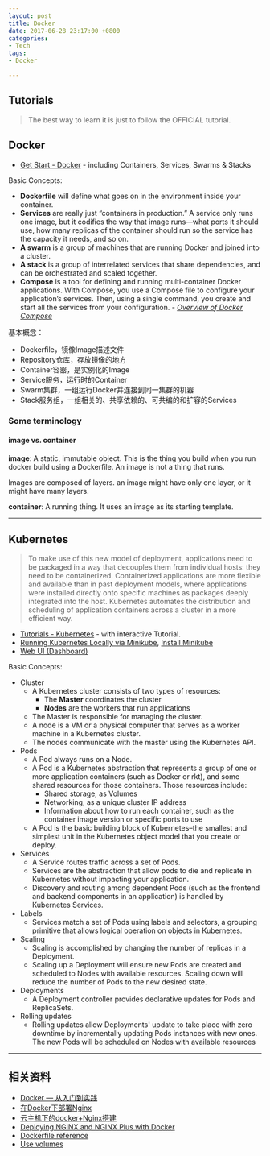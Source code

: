 ```yaml
---
layout: post
title: Docker
date: 2017-06-28 23:17:00 +0800
categories:
- Tech
tags:
- Docker

---
```



## Tutorials

> The best way to learn it is just to follow the OFFICIAL tutorial.

## Docker

- [Get Start - Docker](https://docs.docker.com/get-started/) - including Containers, Services, Swarms & Stacks

Basic Concepts:

- **Dockerfile** will define what goes on in the environment inside your container.
- **Services** are really just “containers in production.” A service only runs one image, but it codifies the way that image runs—what ports it should use, how many replicas of the container should run so the service has the capacity it needs, and so on. 
- **A swarm** is a group of machines that are running Docker and joined into a cluster.
- **A stack** is a group of interrelated services that share dependencies, and can be orchestrated and scaled together.
- **Compose** is a tool for defining and running multi-container Docker applications. With Compose, you use a Compose file to configure your application’s services. Then, using a single command, you create and start all the services from your configuration. - [*Overview of Docker Compose*](https://docs.docker.com/compose/overview/)

基本概念：

- Dockerfile，镜像Image描述文件
- Repository仓库，存放镜像的地方
- Container容器，是实例化的Image
- Service服务，运行时的Container
- Swarm集群，一组运行Docker并连接到同一集群的机器
- Stack服务组，一组相关的、共享依赖的、可共编的和扩容的Services

### Some terminology

#### image vs. container

**image**: A static, immutable object. This is the thing you build when you run docker build using a Dockerfile. An image is not a thing that runs.

Images are composed of layers. an image might have only one layer, or it might have many layers.

**container**: A running thing. It uses an image as its starting template.



----

## Kubernetes

> To make use of this new model of deployment, applications need to be packaged in a way that decouples them from individual hosts: they need to be containerized. Containerized applications are more flexible and available than in past deployment models, where applications were installed directly onto specific machines as packages deeply integrated into the host. Kubernetes automates the distribution and scheduling of application containers across a cluster in a more efficient way.

- [Tutorials - Kubernetes](https://kubernetes.io/docs/tutorials/kubernetes-basics/) - with interactive Tutorial.
- [Running Kubernetes Locally via Minikube](https://kubernetes.io/docs/getting-started-guides/minikube/), [Install Minikube](https://kubernetes.io/docs/tasks/tools/install-minikube/)
- [Web UI (Dashboard)](https://kubernetes.io/docs/tasks/access-application-cluster/web-ui-dashboard/)

Basic Concepts:

- Cluster
	- A Kubernetes cluster consists of two types of resources:
		- The **Master** coordinates the cluster
		- **Nodes** are the workers that run applications
	- The Master is responsible for managing the cluster.
	- A node is a VM or a physical computer that serves as a worker machine in a Kubernetes cluster.
	- The nodes communicate with the master using the Kubernetes API.
- Pods
	- A Pod always runs on a Node.
	- A Pod is a Kubernetes abstraction that represents a group of one or more application containers (such as Docker or rkt), and some shared resources for those containers. Those resources include:
		- Shared storage, as Volumes
		- Networking, as a unique cluster IP address
		- Information about how to run each container, such as the container image version or specific ports to use
	- A Pod is the basic building block of Kubernetes–the smallest and simplest unit in the Kubernetes object model that you create or deploy.
- Services
	- A Service routes traffic across a set of Pods.
	- Services are the abstraction that allow pods to die and replicate in Kubernetes without impacting your application.
	- Discovery and routing among dependent Pods (such as the frontend and backend components in an application) is handled by Kubernetes Services.
- Labels
	- Services match a set of Pods using labels and selectors, a grouping primitive that allows logical operation on objects in Kubernetes.
- Scaling
	- Scaling is accomplished by changing the number of replicas in a Deployment.
	- Scaling up a Deployment will ensure new Pods are created and scheduled to Nodes with available resources. Scaling down will reduce the number of Pods to the new desired state.
- Deployments
	- A Deployment controller provides declarative updates for Pods and ReplicaSets.
- Rolling updates
	- Rolling updates allow Deployments' update to take place with zero downtime by incrementally updating Pods instances with new ones. The new Pods will be scheduled on Nodes with available resources



----

## 相关资料

- [Docker — 从入门到实践](https://www.gitbook.com/book/yeasy/docker_practice)
- [在Docker下部署Nginx](http://blog.shiqichan.com/Deploying-Nginx-with-Docker/)
- [云主机下的docker+Nginx搭建](http://xinqiu.me/2015/11/13/docker+nginx/)
- [Deploying NGINX and NGINX Plus with Docker](https://www.nginx.com/blog/deploying-nginx-nginx-plus-docker/)
- [Dockerfile reference](https://docs.docker.com/engine/reference/builder/)
- [Use volumes](https://docs.docker.com/engine/admin/volumes/volumes/)